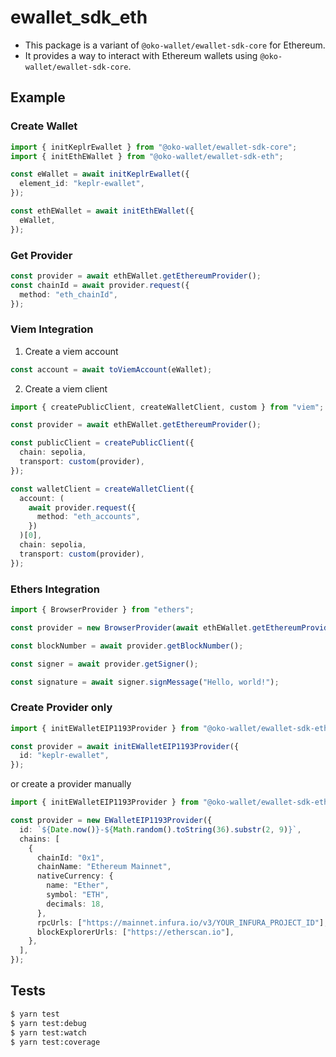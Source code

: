 # ewallet_sdk_eth

- This package is a variant of `@oko-wallet/ewallet-sdk-core` for Ethereum.
- It provides a way to interact with Ethereum wallets using `@oko-wallet/ewallet-sdk-core`.

## Example

### Create Wallet

```ts
import { initKeplrEwallet } from "@oko-wallet/ewallet-sdk-core";
import { initEthEWallet } from "@oko-wallet/ewallet-sdk-eth";

const eWallet = await initKeplrEwallet({
  element_id: "keplr-ewallet",
});

const ethEWallet = await initEthEWallet({
  eWallet,
});
```

### Get Provider

```ts
const provider = await ethEWallet.getEthereumProvider();
const chainId = await provider.request({
  method: "eth_chainId",
});
```

### Viem Integration

1. Create a viem account

```ts
const account = await toViemAccount(eWallet);
```

2. Create a viem client

```ts
import { createPublicClient, createWalletClient, custom } from "viem";

const provider = await ethEWallet.getEthereumProvider();

const publicClient = createPublicClient({
  chain: sepolia,
  transport: custom(provider),
});

const walletClient = createWalletClient({
  account: (
    await provider.request({
      method: "eth_accounts",
    })
  )[0],
  chain: sepolia,
  transport: custom(provider),
});
```

### Ethers Integration

```ts
import { BrowserProvider } from "ethers";

const provider = new BrowserProvider(await ethEWallet.getEthereumProvider());

const blockNumber = await provider.getBlockNumber();

const signer = await provider.getSigner();

const signature = await signer.signMessage("Hello, world!");
```

### Create Provider only

```ts
import { initEWalletEIP1193Provider } from "@oko-wallet/ewallet-sdk-eth";

const provider = await initEWalletEIP1193Provider({
  id: "keplr-ewallet",
});
```

or create a provider manually

```ts
import { initEWalletEIP1193Provider } from "@oko-wallet/ewallet-sdk-eth";

const provider = new EWalletEIP1193Provider({
  id: `${Date.now()}-${Math.random().toString(36).substr(2, 9)}`,
  chains: [
    {
      chainId: "0x1",
      chainName: "Ethereum Mainnet",
      nativeCurrency: {
        name: "Ether",
        symbol: "ETH",
        decimals: 18,
      },
      rpcUrls: ["https://mainnet.infura.io/v3/YOUR_INFURA_PROJECT_ID"],
      blockExplorerUrls: ["https://etherscan.io"],
    },
  ],
});
```

## Tests

```bash
$ yarn test
$ yarn test:debug
$ yarn test:watch
$ yarn test:coverage
```
